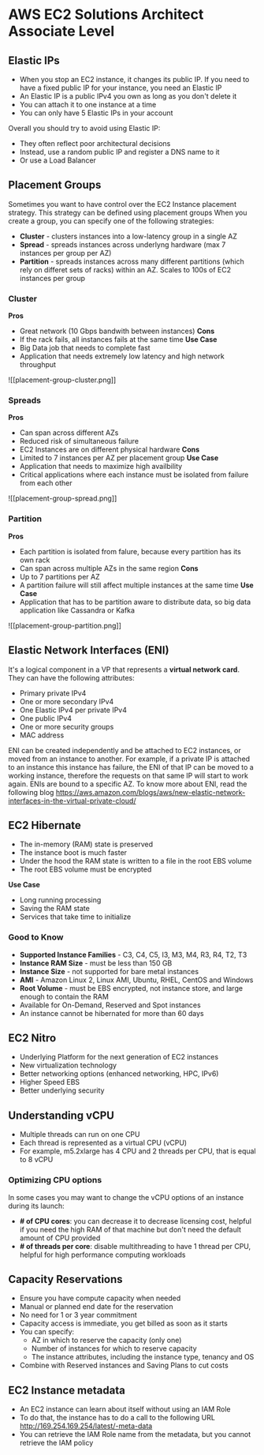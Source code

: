 # AWS EC2 Solutions Architect Associate Level

## Elastic IPs
- When you stop an EC2 instance, it changes its public IP. If you need to have a fixed public IP for your instance, you need an Elastic IP
- An Elastic IP is a public IPv4 you own as long as you don't delete it
- You can attach it to one instance at a time
- You can only have 5 Elastic IPs in your account

Overall you should try to avoid using Elastic IP:
- They often reflect poor architectural decisions
- Instead, use a random public IP and register a DNS name to it
- Or use a Load Balancer

## Placement Groups
Sometimes you want to have control over the EC2 Instance placement strategy. This strategy can be defined using placement groups
When you create a group, you can specify one of the following strategies:
- **Cluster** - clusters instances into a low-latency group in a single AZ
- **Spread** - spreads instances across underlyng hardware (max 7 instances per group per AZ)
- **Partition** - spreads instances across many different partitions (which rely on differet sets of racks) within an AZ. Scales to 100s of EC2 instances per group

### Cluster
**Pros**
- Great network (10 Gbps bandwith between instances)
**Cons**
- If the rack fails, all instances fails at the same time
**Use Case**
- Big Data job that needs to complete fast
- Application that needs extremely low latency and high network throughput

![[placement-group-cluster.png]]

### Spreads
**Pros**
- Can span across different AZs
- Reduced risk of simultaneous failure
- EC2 Instances are on different physical hardware
**Cons**
- Limited to 7 instances per AZ per placement group
**Use Case**
- Application that needs to maximize high availbility
- Critical applications where each instance must be isolated from failure from each other

![[placement-group-spread.png]]

### Partition
**Pros**
- Each partition is isolated from falure, because every partition has its own rack
- Can span across multiple AZs in the same region
**Cons**
- Up to 7 partitions per AZ
- A partition failure will still affect multiple instances at the same time
**Use Case**
- Application that has to be partition aware to distribute data, so big data application like Cassandra or Kafka

![[placement-group-partition.png]]

## Elastic Network Interfaces (ENI)
It's a logical component in a VP that represents a **virtual network card**. They can have the following attributes:
- Primary private IPv4
- One or more secondary IPv4
- One Elastic IPv4 per private IPv4
- One public IPv4
- One or more security groups
- MAC address

ENI can be created independently and be attached to EC2 instances, or moved from an instance to another. For example, if a private IP is attached to an instance this instance has failure, the ENI of that IP can be moved to a working instance, therefore the requests on that same IP will start to work again.
ENIs are bound to a specific AZ.
To know more about ENI, read the following blog https://aws.amazon.com/blogs/aws/new-elastic-network-interfaces-in-the-virtual-private-cloud/

## EC2 Hibernate
- The in-memory (RAM) state is preserved
- The instance boot is much faster
- Under the hood the RAM state is written to a file in the root EBS volume
- The root EBS volume must be encrypted

**Use Case**
- Long running processing
- Saving the RAM state
- Services that take time to initialize

### Good to Know
- **Supported Instance Families** - C3, C4, C5, I3, M3, M4, R3, R4, T2, T3
- **Instance RAM Size** - must be less than 150 GB
- **Instance Size** - not supported for bare metal instances
- **AMI** - Amazon Linux 2, Linux AMI, Ubuntu, RHEL, CentOS and Windows
- **Root Volume** - must be EBS encrypted, not instance store, and large enough to contain the RAM
- Available for On-Demand, Reserved and Spot instances
- An instance cannot be hibernated for more than 60 days

## EC2 Nitro
- Underlying Platform for the next generation of EC2 instances
- New virtualization technology
- Better networking options (enhanced networking, HPC, IPv6)
- Higher Speed EBS
- Better underlying security

## Understanding vCPU
- Multiple threads can run on one CPU
- Each thread is represented as a virtual CPU (vCPU)
- For example, m5.2xlarge has 4 CPU and 2 threads per CPU, that is equal to 8 vCPU

### Optimizing CPU options
In some cases you may want to change the vCPU options of an instance during its launch:
- **# of CPU cores**: you can decrease it to decrease licensing cost, helpful if you need the high RAM of that machine but don't need the default amount of CPU provided
- **# of threads per core**: disable multithreading to have 1 thread per CPU, helpful for high performance computing workloads

## Capacity Reservations
- Ensure you have compute capacity when needed
- Manual or planned end date for the reservation
- No need for 1 or 3 year commitment
- Capacity access is immediate, you get billed as soon as it starts
- You can specify:
	- AZ in which to reserve the capacity (only one)
	- Number of instances for which to reserve capacity
	- The instance attributes, including the instance type, tenancy and OS
- Combine with Reserved instances and Saving Plans to cut costs


## EC2 Instance metadata
- An EC2 instance can learn about itself without using an IAM Role
- To do that, the instance has to do a call to the following URL http://169.254.169.254/latest/-meta-data
- You can retrieve the IAM Role name from the metadata, but you cannot retrieve the IAM policy
